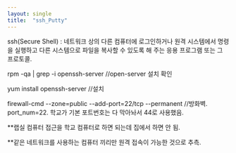 ```yaml
---
layout: single
title:  "ssh_Putty"
---
```



ssh(Secure Shell) 
: 네트워크 상의 다른 컴퓨터에 로그인하거나 원격 시스템에서 명령을 실행하고 다른 시스템으로 파일을 복사할 수 있도록 해 주는 응용 프로그램 또는 그 프로토콜.



rpm -qa | grep -i openssh-server  //open-server 설치 확인

yum  install openssh-server   //설치

firewall-cmd --zone=public --add-port=22/tcp --permanent  //방화벽. port_num=22. 학교가 기본 포트번호는 다 막아놔서 44로 사용했음.


**랩실 컴퓨터 접근을 학교 컴퓨터로 하면 되는데 집에서 하면 안 됨.  

**같은 네트워크를 사용하는 컴퓨터 끼리만 원격 접속이 가능한 것으로 추측.

